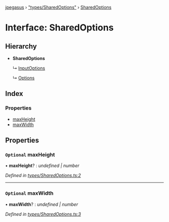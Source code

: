 [jpegasus](../README.md) › ["types/SharedOptions"](../modules/_types_sharedoptions_.md) › [SharedOptions](_types_sharedoptions_.sharedoptions.md)

# Interface: SharedOptions

## Hierarchy

* **SharedOptions**

  ↳ [InputOptions](_types_inputoptions_.inputoptions.md)

  ↳ [Options](_types_options_.options.md)

## Index

### Properties

* [maxHeight](_types_sharedoptions_.sharedoptions.md#optional-maxheight)
* [maxWidth](_types_sharedoptions_.sharedoptions.md#optional-maxwidth)

## Properties

### `Optional` maxHeight

• **maxHeight**? : *undefined | number*

*Defined in [types/SharedOptions.ts:2](https://github.com/TonyBrobston/jpegasus/blob/3e8440e/src/types/SharedOptions.ts#L2)*

___

### `Optional` maxWidth

• **maxWidth**? : *undefined | number*

*Defined in [types/SharedOptions.ts:3](https://github.com/TonyBrobston/jpegasus/blob/3e8440e/src/types/SharedOptions.ts#L3)*
